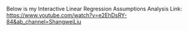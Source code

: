 Below is my Interactive Linear Regression Assumptions Analysis Link:
https://www.youtube.com/watch?v=e2EhDsRY-84&ab_channel=ShangweiLiu
